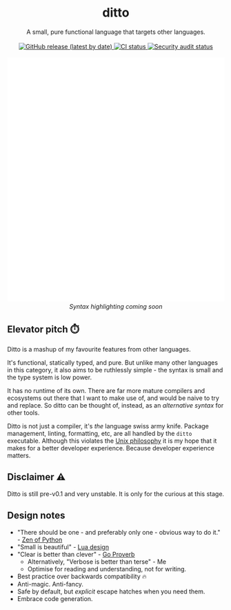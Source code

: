 <h1 align="center">ditto</h1>

<p align="center">
  A small, pure functional language that targets other languages.
  <br><br>
  <a href="https://github.com/ditto-lang/ditto/releases/latest">
  <img alt="GitHub release (latest by date)" src="https://img.shields.io/github/v/release/ditto-lang/ditto">
  </a>
  <a href="https://github.com/ditto-lang/ditto/actions/workflows/ci.yaml">
    <img src="https://github.com/ditto-lang/ditto/actions/workflows/ci.yaml/badge.svg?branch=main" alt="CI status">
  </a>
  <a href="https://github.com/ditto-lang/ditto/actions/workflows/security-audit.yaml">
    <img src="https://github.com/ditto-lang/ditto/actions/workflows/security-audit.yaml/badge.svg?branch=main" alt="Security audit status">
  </a>
  <br><br>
  <img src="./images/hello-ditto.svg" alt="Hello world program in ditto">
  <br>
  <em>Syntax highlighting coming soon</em>
</p>

## Elevator pitch ⏱️

Ditto is a mashup of my favourite features from other languages.

It's functional, statically typed, and pure. But unlike many other languages in this category, it also aims to be ruthlessly simple - the syntax is small and the type system is low power.

It has no runtime of its own. There are far more mature compilers and ecosystems out there that I want to make use of, and would be naive to try and replace. So ditto can be thought of, instead, as an _alternative syntax_ for other tools.

Ditto is not just a compiler, it's _the_ language swiss army knife. Package management, linting, formatting, etc, are all handled by the `ditto` executable. Although this violates the [Unix philosophy](https://en.wikipedia.org/wiki/Unix_philosophy) it is my hope that it makes for a better developer experience. Because developer experience matters.

## Disclaimer ⚠️

Ditto is still pre-v0.1 and very unstable. It is only for the curious at this stage.

## Design notes

- "There should be one - and preferably only one - obvious way to do it." - [Zen of Python](https://peps.python.org/pep-0020/)
- "Small is beautiful" - [Lua design](https://web.stanford.edu/class/ee380/Abstracts/100310-slides.pdf)
- "Clear is better than clever" - [Go Proverb](https://go-proverbs.github.io/)
  - Alternatively, "Verbose is better than terse" - Me
  - Optimise for reading and understanding, not for writing.
- Best practice over backwards compatibility 🔥
- Anti-magic. Anti-fancy.
- Safe by default, but _explicit_ escape hatches when you need them.
- Embrace code generation.

[carbon-screenshot]: https://carbon.now.sh/?bg=rgba%28237%2C118%2C248%2C1%29&t=material&wt=none&l=text&width=581&ds=true&dsyoff=20px&dsblur=68px&wc=true&wa=false&pv=56px&ph=56px&ln=true&fl=1&fm=dm&fs=14px&lh=133%25&si=false&es=1x&wm=false&code=module%2520Hello.Ditto%2520exports%2520%28..%29%253B%250A%250Aimport%2520%28core%29%2520String%253B%250Aimport%2520%28node-readline%29%2520Readline%2520%28question%29%253B%250Aimport%2520%28js-console%29%2520Console%253B%250A%250Atype%2520Greeting%2520%253D%2520%250A%2520%2520%257C%2520Generic%250A%2520%2520%257C%2520Name%28String%29%253B%250A%250Agreeting_to_string%2520%253D%2520%28greeting%253A%2520Greeting%29%253A%2520String%2520-%253E%2520%250A%2509match%2520greeting%2520with%250A%2509%257C%2520Generic%2520-%253E%2520%2522Hello%2520there%21%2522%250A%2509%257C%2520Name%28name%29%2520-%253E%2520%2522Hello%2520there%252C%2520%2524%257Bname%257D%21%2522%253B%250A%250Amain%2520%253D%2520do%2520%257B%250A%2520%2520response%2520%253C-%2520question%28%2522What%27s%2520your%2520name%253F%2522%29%253B%250A%2520%2520let%2520greeting%2520%253D%2520%250A%2509if%2520String.is_empty%28response%29%2520then%2520%250A%2509%2509%2520Generic%250A%2509else%250A%2509%2509Name%28response%29%250A%250A%2520%2520greeting_to_string%28greeting%29%2520%257C%253E%2520Console.log%2509%250A%257D%253B
